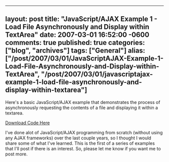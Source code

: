   ---
  layout: post
  title: "JavaScript/AJAX Example 1 - Load File Asynchronously and Display within TextArea"
  date: 2007-03-01 16:52:00 -0600
  comments: true
  published: true
  categories: ["blog", "archives"]
  tags: ["General"]
  alias: ["/post/2007/03/01/JavaScriptAJAX-Example-1-Load-File-Asynchronously-and-Display-within-TextArea", "/post/2007/03/01/javascriptajax-example-1-load-file-asynchronously-and-display-within-textarea"]
  ---
<!-- more -->
<P>Here's a basic JavaScript/AJAX example that demonstrates the process of asynchronously requesting the contents of a file and displaying it within a textarea.</P>
<P><A href="/download/blog/1352/AJAX_Example_1.zip">Download Code Here</A></P>
<P>I've done alot of JavaScript/AJAX programming from scratch (without using any AJAX frameworks) over the last couple years, so I thought I would share some of what I've learned. This is the first of a series of examples that I'll post if there is an interest. So, please let me know if you want me to post more.<BR></P>
